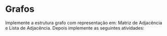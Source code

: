# Grafos
Implemente a estrutura grafo com representação em: Matriz de Adjacência e Lista de Adjacência. Depois implemente as seguintes atividades:
